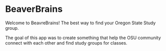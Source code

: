 # BeaverBrains

Welcome to BeavreBrains! The best way to find your Oregon State Study group.

The goal of this app was to create something that help the OSU community connect with each other and find study groups for classes.


